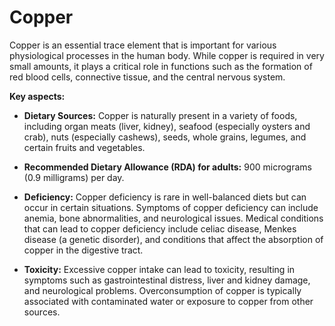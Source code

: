 # Copper

Copper is an essential trace element that is important for various physiological processes in the human body. While copper is required in very small amounts, it plays a critical role in functions such as the formation of red blood cells, connective tissue, and the central nervous system.

**Key aspects:**

* **Dietary Sources:** Copper is naturally present in a variety of foods, including organ meats (liver, kidney), seafood (especially oysters and crab), nuts (especially cashews), seeds, whole grains, legumes, and certain fruits and vegetables.

* **Recommended Dietary Allowance (RDA) for adults:** 900 micrograms (0.9 milligrams) per day.

* **Deficiency:** Copper deficiency is rare in well-balanced diets but can occur in certain situations. Symptoms of copper deficiency can include anemia, bone abnormalities, and neurological issues. Medical conditions that can lead to copper deficiency include celiac disease, Menkes disease (a genetic disorder), and conditions that affect the absorption of copper in the digestive tract.

* **Toxicity:** Excessive copper intake can lead to toxicity, resulting in symptoms such as gastrointestinal distress, liver and kidney damage, and neurological problems. Overconsumption of copper is typically associated with contaminated water or exposure to copper from other sources.
